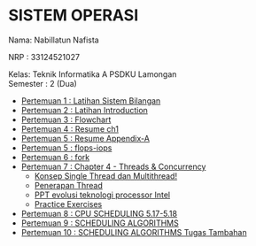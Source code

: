 # SISTEM OPERASI  
Nama: Nabillatun Nafista 

NRP : 33124521027 

Kelas: Teknik Informatika A PSDKU Lamongan  
Semester : 2 (Dua)
- [Pertemuan 1 : Latihan Sistem Bilangan](https://github.com/Nabillatunnafista/SisOp-2025/blob/a69ab9b429a81218d36b97819e74fe977d5efc8e/Sistem%20Bilangan.md)
- [Pertemuan 2 : Latihan Introduction](https://github.com/Nabillatunnafista/SisOp-2025/blob/a69ab9b429a81218d36b97819e74fe977d5efc8e/Introduction_to_os_week2.md)
- [Pertemuan 3 : Flowchart](https://github.com/Nabillatunnafista/SisOp-2025/blob/a69ab9b429a81218d36b97819e74fe977d5efc8e/Flowchart_SO_week3.md)
- [Pertemuan 4 : Resume ch1](https://github.com/Nabillatunnafista/SisOp-2025/blob/a69ab9b429a81218d36b97819e74fe977d5efc8e/Resume_ch1_week4.md)
- [Pertemuan 5 : Resume Appendix-A](https://github.com/Nabillatunnafista/SisOp-2025/blob/a69ab9b429a81218d36b97819e74fe977d5efc8e/Resume_Appendix-A_week5.md)
- [Pertemuan 5 : flops-iops](https://github.com/Nabillatunnafista/SisOp-2025/blob/a69ab9b429a81218d36b97819e74fe977d5efc8e/Flops-Iops_week5.md)
- [Pertemuan 6 : fork](https://github.com/Nabillatunnafista/SisOp-2025/blob/a69ab9b429a81218d36b97819e74fe977d5efc8e/fork_week6.md)
- [Pertemuan 7 : Chapter 4 - Threads & Concurrency](https://github.com/Nabillatunnafista/SisOp-2025/tree/a69ab9b429a81218d36b97819e74fe977d5efc8e/pertemuan%20ke%207)
   - [Konsep Single Thread dan Multithread!](https://github.com/Nabillatunnafista/SisOp-2025/blob/a69ab9b429a81218d36b97819e74fe977d5efc8e/pertemuan%20ke%207/konsep%20single%20%26%20multithread.md)
   - [Penerapan Thread](https://github.com/Nabillatunnafista/SisOp-2025/blob/a69ab9b429a81218d36b97819e74fe977d5efc8e/pertemuan%20ke%207/Penerapan%20Thread.md) 
   - [PPT evolusi teknologi processor Intel](https://github.com/Nabillatunnafista/SisOp-2025/blob/a69ab9b429a81218d36b97819e74fe977d5efc8e/pertemuan%20ke%207/Evolusi_Teknologi_PPT.md) 
   - [Practice Exercises](https://github.com/Nabillatunnafista/SisOp-2025/blob/a69ab9b429a81218d36b97819e74fe977d5efc8e/pertemuan%20ke%207/Practice%20Exercise.md)
- [Pertemuan 8 : CPU SCHEDULING 5.17-5.18](https://github.com/Nabillatunnafista/SisOp-2025/blob/2743d4eeac95a04113154aed446e926aa39fe29c/CPU%20SCHEDULING%205.17%20-%205.18.md)
- [Pertemuan 9 : SCHEDULING ALGORITHMS](https://github.com/Nabillatunnafista/SisOp-2025/blob/099b4ef88100ebfd8b52166e5f774e1721c7988d/Scheduling%20Algorithms.md)
- [Pertemuan 10 : SCHEDULING ALGORITHMS Tugas Tambahan](https://github.com/Nabillatunnafista/SisOp-2025/blob/f7aa01f771c50e61298647c6b4e434a3a30ae9e2/tugas%20tambahan.md)

